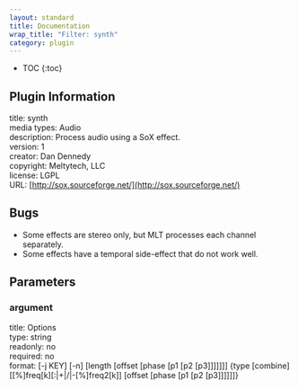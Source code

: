 ```yaml
---
layout: standard
title: Documentation
wrap_title: "Filter: synth"
category: plugin
---
```

* TOC
{:toc}

## Plugin Information

title: synth  
media types:
Audio  
description: Process audio using a SoX effect.  
version: 1  
creator: Dan Dennedy  
copyright: Meltytech, LLC  
license: LGPL  
URL: [http://sox.sourceforge.net/](http://sox.sourceforge.net/)  

## Bugs

* Some effects are stereo only, but MLT processes each channel separately.
* Some effects have a temporal side-effect that do not work well.


## Parameters

### argument

title: Options    
type: string  
readonly: no  
required: no  
format: [-j KEY] [-n] [length [offset [phase [p1 [p2 [p3]]]]]]] {type [combine] [[%]freq[k][:|+|/|-[%]freq2[k]] [offset [phase [p1 [p2 [p3]]]]]]}  

